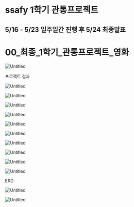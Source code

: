 # ssafy 1학기 관통프로젝트

## 5/16 - 5/23 일주일간 진행 후 5/24 최종발표

# 00_최종_1학기_관통프로젝트_영화

![Untitled](00_%E1%84%8E%E1%85%AC%E1%84%8C%E1%85%A9%E1%86%BC_1%E1%84%92%E1%85%A1%E1%86%A8%E1%84%80%E1%85%B5_%E1%84%80%E1%85%AA%E1%86%AB%E1%84%90%E1%85%A9%E1%86%BC%E1%84%91%E1%85%B3%E1%84%85%E1%85%A9%E1%84%8C%E1%85%A6%E1%86%A8%E1%84%90%E1%85%B3_%E1%84%8B%E1%85%A7%E1%86%BC%E1%84%92%E1%85%AA%209b9ca361d2e145cdacac78ad42c67f9a/Untitled.png)

프로젝트 결과

![Untitled](00_%E1%84%8E%E1%85%AC%E1%84%8C%E1%85%A9%E1%86%BC_1%E1%84%92%E1%85%A1%E1%86%A8%E1%84%80%E1%85%B5_%E1%84%80%E1%85%AA%E1%86%AB%E1%84%90%E1%85%A9%E1%86%BC%E1%84%91%E1%85%B3%E1%84%85%E1%85%A9%E1%84%8C%E1%85%A6%E1%86%A8%E1%84%90%E1%85%B3_%E1%84%8B%E1%85%A7%E1%86%BC%E1%84%92%E1%85%AA%209b9ca361d2e145cdacac78ad42c67f9a/369fd061-554f-4a45-9582-1d01ba03f56d.png)

![Untitled](00_%E1%84%8E%E1%85%AC%E1%84%8C%E1%85%A9%E1%86%BC_1%E1%84%92%E1%85%A1%E1%86%A8%E1%84%80%E1%85%B5_%E1%84%80%E1%85%AA%E1%86%AB%E1%84%90%E1%85%A9%E1%86%BC%E1%84%91%E1%85%B3%E1%84%85%E1%85%A9%E1%84%8C%E1%85%A6%E1%86%A8%E1%84%90%E1%85%B3_%E1%84%8B%E1%85%A7%E1%86%BC%E1%84%92%E1%85%AA%209b9ca361d2e145cdacac78ad42c67f9a/39f4c963-a07a-466c-9579-4a07e9004d2f.png)

![Untitled](00_%E1%84%8E%E1%85%AC%E1%84%8C%E1%85%A9%E1%86%BC_1%E1%84%92%E1%85%A1%E1%86%A8%E1%84%80%E1%85%B5_%E1%84%80%E1%85%AA%E1%86%AB%E1%84%90%E1%85%A9%E1%86%BC%E1%84%91%E1%85%B3%E1%84%85%E1%85%A9%E1%84%8C%E1%85%A6%E1%86%A8%E1%84%90%E1%85%B3_%E1%84%8B%E1%85%A7%E1%86%BC%E1%84%92%E1%85%AA%209b9ca361d2e145cdacac78ad42c67f9a/255b6738-df8c-4924-a1df-1d7ae349d4ea.png)

![Untitled](00_%E1%84%8E%E1%85%AC%E1%84%8C%E1%85%A9%E1%86%BC_1%E1%84%92%E1%85%A1%E1%86%A8%E1%84%80%E1%85%B5_%E1%84%80%E1%85%AA%E1%86%AB%E1%84%90%E1%85%A9%E1%86%BC%E1%84%91%E1%85%B3%E1%84%85%E1%85%A9%E1%84%8C%E1%85%A6%E1%86%A8%E1%84%90%E1%85%B3_%E1%84%8B%E1%85%A7%E1%86%BC%E1%84%92%E1%85%AA%209b9ca361d2e145cdacac78ad42c67f9a/ea57129a-6d26-4d68-80cb-dd0d4872d75a.png)

![Untitled](00_%E1%84%8E%E1%85%AC%E1%84%8C%E1%85%A9%E1%86%BC_1%E1%84%92%E1%85%A1%E1%86%A8%E1%84%80%E1%85%B5_%E1%84%80%E1%85%AA%E1%86%AB%E1%84%90%E1%85%A9%E1%86%BC%E1%84%91%E1%85%B3%E1%84%85%E1%85%A9%E1%84%8C%E1%85%A6%E1%86%A8%E1%84%90%E1%85%B3_%E1%84%8B%E1%85%A7%E1%86%BC%E1%84%92%E1%85%AA%209b9ca361d2e145cdacac78ad42c67f9a/4a591c0a-2da0-4fbe-a764-17b9130f4e10.png)

![Untitled](00_%E1%84%8E%E1%85%AC%E1%84%8C%E1%85%A9%E1%86%BC_1%E1%84%92%E1%85%A1%E1%86%A8%E1%84%80%E1%85%B5_%E1%84%80%E1%85%AA%E1%86%AB%E1%84%90%E1%85%A9%E1%86%BC%E1%84%91%E1%85%B3%E1%84%85%E1%85%A9%E1%84%8C%E1%85%A6%E1%86%A8%E1%84%90%E1%85%B3_%E1%84%8B%E1%85%A7%E1%86%BC%E1%84%92%E1%85%AA%209b9ca361d2e145cdacac78ad42c67f9a/472b9a81-e7ee-477c-b7b4-179404cb7345.png)

![Untitled](00_%E1%84%8E%E1%85%AC%E1%84%8C%E1%85%A9%E1%86%BC_1%E1%84%92%E1%85%A1%E1%86%A8%E1%84%80%E1%85%B5_%E1%84%80%E1%85%AA%E1%86%AB%E1%84%90%E1%85%A9%E1%86%BC%E1%84%91%E1%85%B3%E1%84%85%E1%85%A9%E1%84%8C%E1%85%A6%E1%86%A8%E1%84%90%E1%85%B3_%E1%84%8B%E1%85%A7%E1%86%BC%E1%84%92%E1%85%AA%209b9ca361d2e145cdacac78ad42c67f9a/Untitled%201.png)

![Untitled](00_%E1%84%8E%E1%85%AC%E1%84%8C%E1%85%A9%E1%86%BC_1%E1%84%92%E1%85%A1%E1%86%A8%E1%84%80%E1%85%B5_%E1%84%80%E1%85%AA%E1%86%AB%E1%84%90%E1%85%A9%E1%86%BC%E1%84%91%E1%85%B3%E1%84%85%E1%85%A9%E1%84%8C%E1%85%A6%E1%86%A8%E1%84%90%E1%85%B3_%E1%84%8B%E1%85%A7%E1%86%BC%E1%84%92%E1%85%AA%209b9ca361d2e145cdacac78ad42c67f9a/Untitled%202.png)

![Untitled](00_%E1%84%8E%E1%85%AC%E1%84%8C%E1%85%A9%E1%86%BC_1%E1%84%92%E1%85%A1%E1%86%A8%E1%84%80%E1%85%B5_%E1%84%80%E1%85%AA%E1%86%AB%E1%84%90%E1%85%A9%E1%86%BC%E1%84%91%E1%85%B3%E1%84%85%E1%85%A9%E1%84%8C%E1%85%A6%E1%86%A8%E1%84%90%E1%85%B3_%E1%84%8B%E1%85%A7%E1%86%BC%E1%84%92%E1%85%AA%209b9ca361d2e145cdacac78ad42c67f9a/Untitled%203.png)

![Untitled](00_%E1%84%8E%E1%85%AC%E1%84%8C%E1%85%A9%E1%86%BC_1%E1%84%92%E1%85%A1%E1%86%A8%E1%84%80%E1%85%B5_%E1%84%80%E1%85%AA%E1%86%AB%E1%84%90%E1%85%A9%E1%86%BC%E1%84%91%E1%85%B3%E1%84%85%E1%85%A9%E1%84%8C%E1%85%A6%E1%86%A8%E1%84%90%E1%85%B3_%E1%84%8B%E1%85%A7%E1%86%BC%E1%84%92%E1%85%AA%209b9ca361d2e145cdacac78ad42c67f9a/Untitled%204.png)

ERD

![Untitled](00_%E1%84%8E%E1%85%AC%E1%84%8C%E1%85%A9%E1%86%BC_1%E1%84%92%E1%85%A1%E1%86%A8%E1%84%80%E1%85%B5_%E1%84%80%E1%85%AA%E1%86%AB%E1%84%90%E1%85%A9%E1%86%BC%E1%84%91%E1%85%B3%E1%84%85%E1%85%A9%E1%84%8C%E1%85%A6%E1%86%A8%E1%84%90%E1%85%B3_%E1%84%8B%E1%85%A7%E1%86%BC%E1%84%92%E1%85%AA%209b9ca361d2e145cdacac78ad42c67f9a/Untitled%205.png)

![Untitled](00_%E1%84%8E%E1%85%AC%E1%84%8C%E1%85%A9%E1%86%BC_1%E1%84%92%E1%85%A1%E1%86%A8%E1%84%80%E1%85%B5_%E1%84%80%E1%85%AA%E1%86%AB%E1%84%90%E1%85%A9%E1%86%BC%E1%84%91%E1%85%B3%E1%84%85%E1%85%A9%E1%84%8C%E1%85%A6%E1%86%A8%E1%84%90%E1%85%B3_%E1%84%8B%E1%85%A7%E1%86%BC%E1%84%92%E1%85%AA%209b9ca361d2e145cdacac78ad42c67f9a/Untitled%206.png)